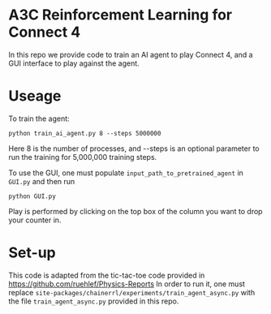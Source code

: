 # A3C Reinforcement Learning for Connect 4
In this repo we provide code to train an AI agent to play Connect 4, and a GUI interface to play against the agent.

# Useage
To train the agent:
```
python train_ai_agent.py 8 --steps 5000000
```
Here 8 is the number of processes, and --steps is an optional parameter to run the training for 5,000,000 training steps.

To use the GUI, one must populate ```input_path_to_pretrained_agent``` in ```GUI.py``` and then run
```
python GUI.py
```

Play is performed by clicking on the top box of the column you want to drop your counter in.

# Set-up
This code is adapted from the tic-tac-toe code provided in https://github.com/ruehlef/Physics-Reports
In order to run it, one must replace ```site-packages/chainerrl/experiments/train_agent_async.py``` with the file ```train_agent_async.py``` provided in this repo.
